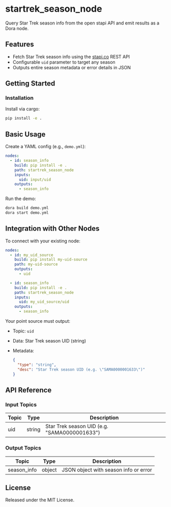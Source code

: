 # startrek_season_node

Query Star Trek season info from the open stapi API and emit results as a Dora node.

## Features
- Fetch Star Trek season info using the [stapi.co](https://stapi.co) REST API
- Configurable `uid` parameter to target any season
- Outputs entire season metadata or error details in JSON

## Getting Started

### Installation
Install via cargo:
```bash
pip install -e .
```

## Basic Usage

Create a YAML config (e.g., `demo.yml`):

```yaml
nodes:
  - id: season_info
    build: pip install -e .
    path: startrek_season_node
    inputs:
      uid: input/uid
    outputs:
      - season_info
```

Run the demo:

```bash
dora build demo.yml
dora start demo.yml
```

## Integration with Other Nodes

To connect with your existing node:

```yaml
nodes:
  - id: my_uid_source
    build: pip install my-uid-source
    path: my-uid-source
    outputs:
      - uid

  - id: season_info
    build: pip install -e .
    path: startrek_season_node
    inputs:
      uid: my_uid_source/uid
    outputs:
      - season_info
```

Your point source must output:

* Topic: `uid`
* Data: Star Trek season UID (string)
* Metadata:

  ```json
  {
    "type": "string",
    "desc": "Star Trek season UID (e.g. \"SAMA0000001633\")"
  }
  ```

## API Reference

### Input Topics

| Topic | Type | Description |
|-------|------|-------------|
| uid   | string | Star Trek season UID (e.g. "SAMA0000001633") |

### Output Topics

| Topic        | Type    | Description                              |
|--------------|---------|------------------------------------------|
| season_info  | object  | JSON object with season info or error    |

## License

Released under the MIT License.
